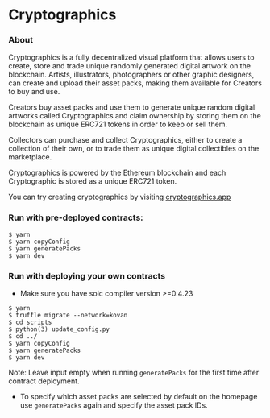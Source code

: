 # Cryptographics

### About
Cryptographics is a fully decentralized visual platform that allows users to create, store and trade unique randomly generated digital artwork on the blockchain. Artists, illustrators, photographers or other graphic designers, can create and upload their asset packs, making them available for Creators to buy and use.

Creators buy asset packs and use them to generate unique random digital artworks called Cryptographics and claim ownership by storing them on the blockchain as unique ERC721 tokens in order to keep or sell them.

Collectors can purchase and collect Cryptographics, either to create a collection of their own, or to trade them as unique digital collectibles on the marketplace.

Cryptographics is powered by the Ethereum blockchain and each Cryptographic is stored as a unique ERC721 token.


You can try creating cryptographics by visiting [cryptographics.app](https://cryptographics.app)

### Run with pre-deployed contracts:
```
$ yarn
$ yarn copyConfig
$ yarn generatePacks
$ yarn dev
```


### Run with deploying your own contracts
- Make sure you have solc compiler version >=0.4.23
```
$ yarn
$ truffle migrate --network=kovan
$ cd scripts
$ python(3) update_config.py
$ cd ../
$ yarn copyConfig
$ yarn generatePacks
$ yarn dev
```
Note: Leave input empty when running `generatePacks` for the first time after contract deployment.


- To specify which asset packs are selected by default on the homepage use `generatePacks` again and specify the asset pack IDs.

